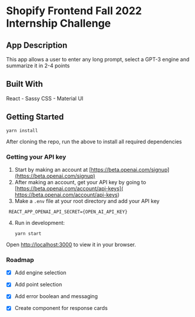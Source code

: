 # Shopify Frontend Fall 2022 Internship Challenge

## App Description

This app allows a user to enter any long prompt, select a GPT-3 engine and summarize it in 2-4 points

## Built With
React - Sassy CSS - Material UI

## Getting Started
```
yarn install
```
After cloning the repo, run the above to install all required dependencies

### Getting your API key

1. Start by making an account at [https://beta.openai.com/signup](https://beta.openai.com/signup)
2. After making an account, get your API key by going to [https://beta.openai.com/account/api-keys]( https://beta.openai.com/account/api-keys)
3. Make a `.env` file at your root directory and add your API key 
  ```
   REACT_APP_OPENAI_API_SECRET={OPEN_AI_API_KEY}
   ```
4. Run in development:
   ```
   yarn start
   ```
  Open [http://localhost:3000](http://localhost:3000) to view it in your browser.

### Roadmap
- [x] Add engine selection
- [x] Add point selection
- [x] Add error boolean and messaging
- [x] Create component for response cards

